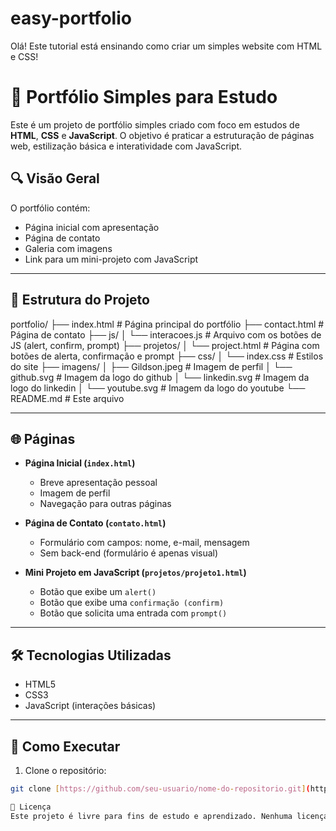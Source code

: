 # easy-portfolio
Olá! Este tutorial está ensinando como criar um simples website com HTML e CSS!
# 📁 Portfólio Simples para Estudo

Este é um projeto de portfólio simples criado com foco em estudos de **HTML**, **CSS** e **JavaScript**. O objetivo é praticar a estruturação de páginas web, estilização básica e interatividade com JavaScript.

## 🔍 Visão Geral

O portfólio contém:

- Página inicial com apresentação
- Página de contato
- Galeria com imagens
- Link para um mini-projeto com JavaScript

---

## 🧱 Estrutura do Projeto

portfolio/
├── index.html # Página principal do portfólio
├── contact.html # Página de contato
├── js/
│ └── interacoes.js # Arquivo com os botões de JS (alert, confirm, prompt)
├── projetos/
│ └── project.html # Página com botões de alerta, confirmação e prompt
├── css/
│ └── index.css # Estilos do site
├── imagens/
│ ├── Gildson.jpeg # Imagem de perfil
│ └── github.svg # Imagem da logo do github
│ └── linkedin.svg # Imagem da logo do linkedin
│ └── youtube.svg # Imagem da logo do youtube
└── README.md # Este arquivo


---

## 🌐 Páginas

- **Página Inicial (`index.html`)**
  - Breve apresentação pessoal
  - Imagem de perfil
  - Navegação para outras páginas

- **Página de Contato (`contato.html`)**
  - Formulário com campos: nome, e-mail, mensagem
  - Sem back-end (formulário é apenas visual)

- **Mini Projeto em JavaScript (`projetos/projeto1.html`)**
  - Botão que exibe um `alert()`
  - Botão que exibe uma `confirmação (confirm)`
  - Botão que solicita uma entrada com `prompt()`

---

## 🛠️ Tecnologias Utilizadas

- HTML5
- CSS3
- JavaScript (interações básicas)

---

## 🚀 Como Executar

1. Clone o repositório:
```bash
git clone [https://github.com/seu-usuario/nome-do-repositorio.git](https://gildsonfigueredo.github.io/gildsonalves.github.io/index.html)

📝 Licença
Este projeto é livre para fins de estudo e aprendizado. Nenhuma licença específica foi aplicada.
